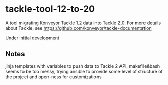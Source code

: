 # tackle-tool-12-to-20

A tool migrating Konveyor Tackle 1.2 data into Tackle 2.0. For more details about Tackle, see https://github.com/konveyor/tackle-documentation

Under initial development

## Notes

jinja templates with variables to push data to Tackle 2 API, makefile&bash seems to be too messy, trying ansible to provide some level of structure of the project and open-ness for customizations
